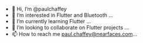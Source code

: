 - 👋 Hi, I’m @paulchaffey
- 👀 I’m interested in Flutter and Bluetooth ...
- 🌱 I’m currently learning Flutter ...
- 💞️ I’m looking to collaborate on Flutter projects ...
- 📫 How to reach me paul.chaffey@nearfaces.com...

<!---
paulchaffey/paulchaffey is a ✨ special ✨ repository because its `README.md` (this file) appears on your GitHub profile.
You can click the Preview link to take a look at your changes.
--->
